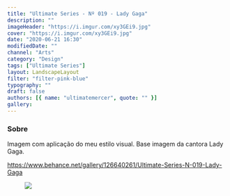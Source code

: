 ```yaml
---
title: "Ultimate Series - Nº 019 - Lady Gaga"
description: ""
imageHeader: "https://i.imgur.com/xy3GEi9.jpg"
cover: "https://i.imgur.com/xy3GEi9.jpg"
date: "2020-06-21 16:30"
modifiedDate: ""
channel: "Arts"
category: "Design"
tags: ["Ultimate Series"]
layout: LandscapeLayout
filter: "filter-pink-blue"
typography: ""
draft: false
authors: [{ name: "ultimatemercer", quote: "" }]
gallery:
---
```


### Sobre

Imagem com aplicação do meu estilo visual. Base imagem da cantora Lady Gaga.

https://www.behance.net/gallery/126640261/Ultimate-Series-N-019-Lady-Gaga

<figure>
<img src="https://i.imgur.com/xy3GEi9.jpg" className="max-w-none mx-auto block"/>
</figure>
